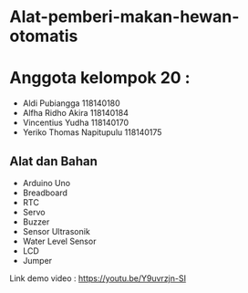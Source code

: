 # Alat-pemberi-makan-hewan-otomatis
  
# Anggota kelompok 20 :
* Aldi Pubiangga            118140180
* Alfha Ridho Akira         118140184
* Vincentius Yudha          118140170 
* Yeriko Thomas Napitupulu  118140175 
  
## Alat dan Bahan
*	Arduino Uno
*	Breadboard
*	RTC
*	Servo
*	Buzzer
*	Sensor Ultrasonik
*	Water Level Sensor
*	LCD
* Jumper

Link demo video :
https://youtu.be/Y9uvrzjn-SI
<br><br>
